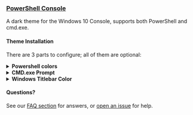 ### [PowerShell Console](https://github.com/PowerShell/PowerShell)

A dark theme for the Windows 10 Console, supports both PowerShell and cmd.exe.

#### Theme Installation

There are 3 parts to configure; all of them are optional:


<details><summary><strong>Powershell colors</strong></summary>
<p>

1. Install the prerequisites:
    - PSReadLine 2.0 or later. It's installed by default in Windows 10, but you'll most likely [need to upgrade it](https://github.com/lzybkr/PSReadLine#user-content-upgrading). You can verify your PSReadLine version by running `(Get-Module PSReadLine).Version.Major`
    - Install git integration (posh-git) with `Install-Module -Name posh-git -AllowPrerelease -Force` . If you don't have an `-AllowPrerelease` flag, upgrade PowerShellGet with `Install-Module -Name PowerShellGet -Force` first.
1. [Download and unzip](https://raw.githubusercontent.com/waf/dracula-cmd/master/dist/ColorTool.zip) ColorTool. The [source code](https://github.com/Microsoft/Terminal/tree/master/src/tools/ColorTool) is available from Microsoft.
1. Open PowerShell, navigate to the unzipped `ColorTool` directory, and run `install.cmd`.
1. Include [this powershell configuration](https://github.com/dracula/powershell/blob/master/theme/dracula-prompt-configuration.ps1) in your PowerShell `$profile` file.<sup>[1](https://github.com/dracula/powershell#user-content-profile-explanation)</sup>
1. Right-click on the window titlebar and choose `Properties`, then on the `Font` tab choose Consolas. Click `OK` to save.

</p>
</details>

<details><summary><strong>CMD.exe Prompt</strong></summary>
<p>

Set the environment variable `prompt` to `$E[1;32;40m→ $E[1;36;40m$p$E[1;35;40m› $E[1;37;40m`

</p>
</details>

<details><summary><strong>Windows Titlebar Color</strong></summary>
<p>

In Windows 10, the titlebar color can be set system-wide in Settings → Personalization → Colors → Custom color → More → #262835.

</p>
</details>

#### Questions?

See our [FAQ section](https://github.com/dracula/powershell#frequently-asked-questions) for answers, or [open an issue](https://github.com/dracula/powershell/issues) for help.
